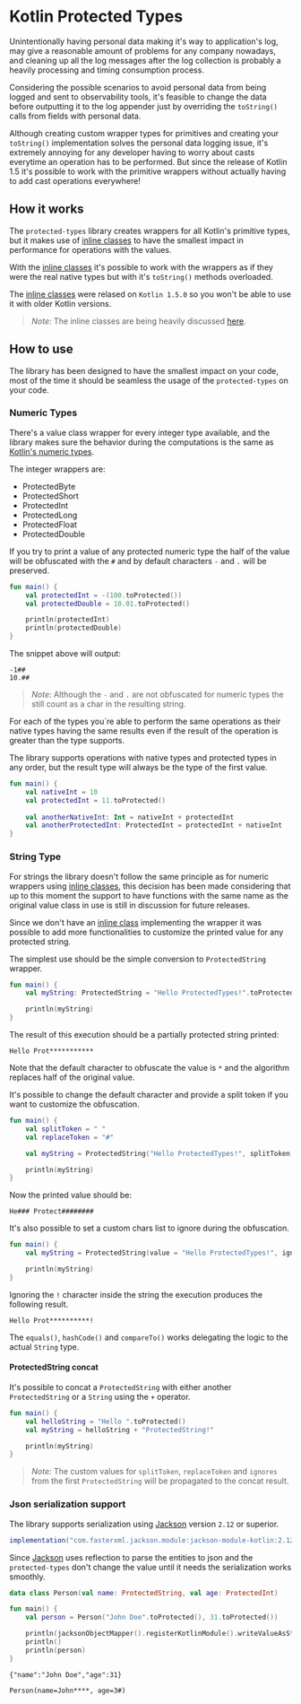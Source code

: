 # Kotlin Protected Types

Unintentionally having personal data making it's way to application's log,  may give a reasonable amount of problems for any company nowadays, and cleaning up all the log messages after the log collection is probably a heavily processing and timing consumption process.

Considering the possible scenarios to avoid personal data from being logged and sent to observability tools, it's feasible to change the data before outputting it to the log appender just by overriding the `toString()` calls from fields with personal data.

Although creating custom wrapper types for primitives and creating your `toString()` implementation solves the personal data logging issue, it's extremely annoying for any developer having to worry about casts everytime an operation has to be performed. But since the release of Kotlin 1.5 it's possible to work with the primitive wrappers without actually having to add cast operations everywhere!

## How it works

The `protected-types` library creates wrappers for all Kotlin's primitive types, but it makes use of [inline classes](https://kotlinlang.org/docs/inline-classes.html) to have the smallest impact in performance for operations with the values.

With the [inline classes](https://kotlinlang.org/docs/inline-classes.html) it's possible to work with the wrappers as if they were the real native types but with it's `toString()` methods overloaded.

The [inline classes](https://kotlinlang.org/docs/inline-classes.html) were relased on `Kotlin 1.5.0` so you won't be able to use it with older Kotlin versions. 

> *Note:* The inline classes are being heavily discussed [here](https://github.com/Kotlin/KEEP/issues/237).

## How to use

The library has been designed to have the smallest impact on your code, most of the time it should be seamless the usage of the `protected-types` on your code.

### Numeric Types

There's a value class wrapper for every integer type available, and the library makes sure the behavior during the computations is the same as [Kotlin's numeric types](https://kotlinlang.org/docs/basic-types.html).

The integer wrappers are:

- ProtectedByte
- ProtectedShort
- ProtectedInt
- ProtectedLong
- ProtectedFloat
- ProtectedDouble

If you try to print a value of any protected numeric type the half of the value will be obfuscated with the `#` and by default characters `-` and `.` will be preserved.

```kotlin
fun main() {
    val protectedInt = -(100.toProtected())
    val protectedDouble = 10.01.toProtected()

    println(protectedInt)
    println(protectedDouble)
}
```

The snippet above will output:

```text
-1##
10.##
```

> *Note:* Although the `-` and `.` are not obfuscated for numeric types the still count as a char in the resulting string.

For each of the types you`re able to perform the same operations as their native types having the same results even if the result of the operation is greater than the type supports.

The library supports operations with native types and protected types in any order, but the result type will always be the type of the first value.

```kotlin
fun main() {
    val nativeInt = 10
    val protectedInt = 11.toProtected()
    
    val anotherNativeInt: Int = nativeInt + protectedInt
    val anotherProtectedInt: ProtectedInt = protectedInt + nativeInt
}
```

### String Type

For strings the library doesn't follow the same principle as for numeric wrappers using [inline classes](https://kotlinlang.org/docs/inline-classes.html), this decision has been made considering that up to this moment the support to have functions with the same name as the original value class in use is still in discussion for future releases.

Since we don't have an [inline class](https://kotlinlang.org/docs/inline-classes.html) implementing the wrapper it was possible to add more functionalities to customize the printed value for any protected string.

The simplest use should be the simple conversion to `ProtectedString` wrapper.

```kotlin
fun main() {
    val myString: ProtectedString = "Hello ProtectedTypes!".toProtected()

    println(myString)
}
``` 

The result of this execution should be a partially protected string printed:

```text
Hello Prot***********
```

Note that the default character to obfuscate the value is `*` and the algorithm replaces half of the original value.

It's possible to change the default character and provide a split token if you want to customize the obfuscation.

```kotlin
fun main() {
    val splitToken = " "
    val replaceToken = "#"

    val myString = ProtectedString("Hello ProtectedTypes!", splitToken, replaceToken)

    println(myString)
}
``` 

Now the printed value should be:

```text
He### Protect########
```

It's also possible to set a custom chars list to ignore during the obfuscation.

```kotlin
fun main() {
    val myString = ProtectedString(value = "Hello ProtectedTypes!", ignores = setOf('!'))

    println(myString)
}
``` 

Ignoring the `!` character inside the string the execution produces the following result.

```text
Hello Prot**********!
```

The `equals()`, `hashCode()` and `compareTo()` works delegating the logic to the actual `String` type.

#### ProtectedString concat

It's possible to concat a `ProtectedString` with either another `ProtectedString` or a `String` using the `+` operator.

```kotlin
fun main() {
    val helloString = "Hello ".toProtected()
    val myString = helloString + "ProtectedString!"

    println(myString)
}
```

> *Note:* The custom values for `splitToken`, `replaceToken` and `ignores` from the first `ProtectedString` will be propagated to the concat result.

### Json serialization support

The library supports serialization using [Jackson](https://github.com/FasterXML/jackson) version `2.12` or superior.

```groovy
implementation("com.fasterxml.jackson.module:jackson-module-kotlin:2.12.+")
```

Since [Jackson](https://github.com/FasterXML/jackson) uses reflection to parse the entities to json and the `protected-types` don't change the value until it needs the serialization works smoothly.

```kotlin
data class Person(val name: ProtectedString, val age: ProtectedInt)

fun main() {
    val person = Person("John Doe".toProtected(), 31.toProtected())

    println(jacksonObjectMapper().registerKotlinModule().writeValueAsString(person))
    println()
    println(person)
}
```

```text
{"name":"John Doe","age":31}

Person(name=John****, age=3#)
```
